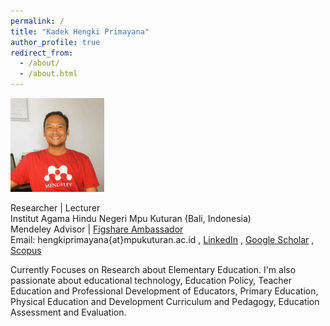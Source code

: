 ```yaml
---
permalink: /
title: "Kadek Hengki Primayana"
author_profile: true
redirect_from: 
  - /about/
  - /about.html
---
```


<img src="/images/hengkipict.png" width="150">

Researcher | Lecturer <br>
Institut Agama Hindu Negeri Mpu Kuturan (Bali, Indonesia) <br>
Mendeley Advisor | [Figshare Ambassador](https://figshare.com/authors/Kadek_Hengki_Primayana/9263255) <br>
Email: hengkiprimayana{at}mpukuturan.ac.id , [LinkedIn](https://www.linkedin.com/in/hengkiprimayana) , [Google Scholar](https://scholar.google.co.id/citations?hl=en&user=c5w-oRIAAAAJ) ,
[Scopus](https://www.scopus.com/authid/detail.uri?authorId=57219776192) <br>

Currently Focuses on Research about Elementary Education. I'm also passionate about educational technology, Education Policy, Teacher Education and Professional Development of Educators, Primary Education, Physical Education and Development Curriculum and Pedagogy, Education Assessment and Evaluation. 
